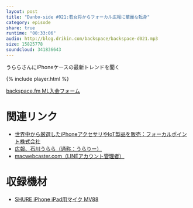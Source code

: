 ```yaml
---
layout: post
title: "Danbo-side #021:若女将からフォーカル広報に華麗な転身"
category: episode
share: true
runtime: "00:33:06"
audio: http://blog.drikin.com/backspace/backspace-d021.mp3
size: 15825778
soundcloud: 341836643
---
```


うららさんにiPhoneケースの最新トレンドを聞く

{% include player.html %}

[backspace.fm ML入会フォーム](http://backspace.us11.list-manage.com/subscribe?u=09c933bd3997c1d16dbed156a&id=84b6529b91)

# 関連リンク

* [世界中から厳選したiPhoneアクセサリやIoT製品を販売：フォーカルポイント株式会社](http://www.focal.co.jp/)
* [広報、石川うらら（通称：うらりー）](https://www.facebook.com/urara.ishikawa.3)
* [macwebcaster.com（LINEアカウント管理者）](http://www.macwebcaster.com/)

# 収録機材

* [SHURE iPhone iPad用マイク MV88](http://amzn.to/1UpQQIG)
